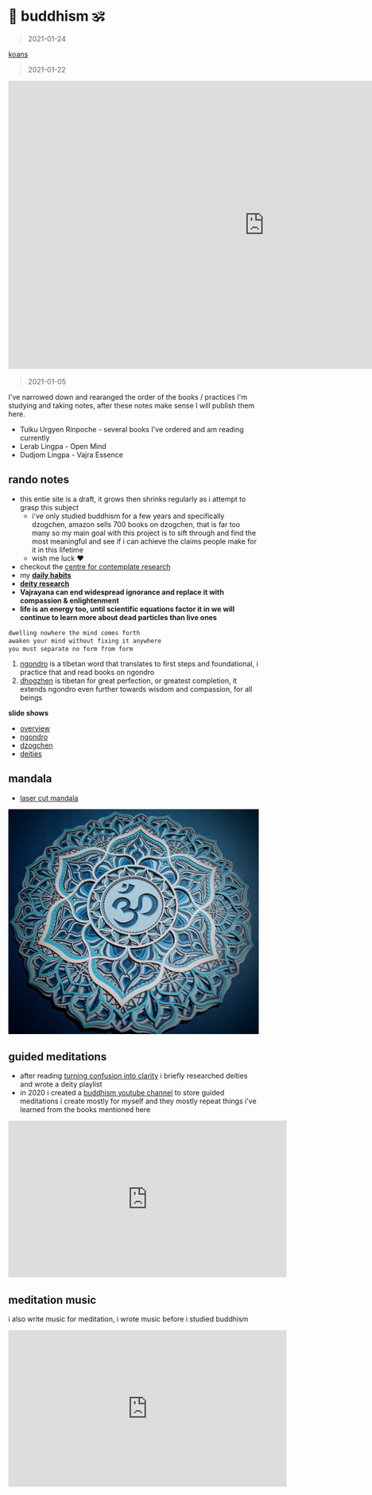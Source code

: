 # 🙏 buddhism 🕉️

<a href=https://shanenull.com/ class="md-footer-social__link fa fa-linode"></a>

> 2021-01-24

[koans](koans/)

> 2021-01-22

<iframe width="1029" height="579" src="https://www.youtube.com/embed/xVueLvn0WYE" frameborder="0" allow="accelerometer; autoplay; clipboard-write; encrypted-media; gyroscope; picture-in-picture" allowfullscreen></iframe>

> 2021-01-05

I've narrowed down and rearanged the order of the books / practices I'm studying and taking notes, after these notes make sense I will publish them here.

* Tulku Urgyen Rinpoche - several books I've ordered and am reading currently
* Lerab Lingpa - Open Mind
* Dudjom Lingpa - Vajra Essence

## rando notes


* this entie site is a draft, it grows then shrinks regularly as i attempt to grasp this subject
	* i've only studied buddhism for a few years and specifically dzogchen, amazon sells 700 books on dzogchen, that is far too many so my main goal with this project is to sift through and find the most meaningful and see if i can achieve the claims people make for it in this lifetime
	* wish me luck ❤
* checkout the [centre for contemplate research](https://www.centerforcontemplativeresearch.org/)
* my **[daily habits](dzogchen/daily.html)**
* **[deity research](dzogchen/deities.html)**
* **Vajrayana can end widespread ignorance and replace it with compassion & enlightenment**
* **life is an energy too,  until scientific equations factor it in we will continue to learn more about dead particles than live ones**

```text
dwelling nowhere the mind comes forth
awaken your mind without fixing it anywhere 
you must separate no form from form
```

1. [ngondro](dzogchen/ngondro.md) is a tibetan word that translates to first steps and foundational, i practice that and read books on ngondro
1. [dhogzhen](dzogchen/index.md)  is tibetan for great perfection, or greatest completion, it extends ngondro even further towards wisdom and compassion, for all beings

**slide shows**

* [overview](index.html)
* [ngondro](dzogchen/ngondro.html)
* [dzogchen](dzogchen/dzogchen.html)
* [deities](dzogchen/deities.html)

## mandala

* [laser cut mandala](dzogchen/mandala/index.md) 

![](dzogchen/mandala/blue.jpg)

## guided meditations

* after reading [turning confusion into clarity](books/confusion-to-clarity.md) i briefly researched deities and wrote a deity playlist
* in 2020 i created a [buddhism youtube channel](https://www.youtube.com/channel/UCM4De0vBH5U1hs_2LVsl5hQ) to store guided meditations i create mostly for myself and they mostly repeat things i've learned from the books mentioned here

<iframe width="560" height="315" src="https://www.youtube.com/embed/videoseries?list=PLxT_zr-mrvxKouAfPiHzLR1SUX2Kxwj5s" frameborder="0" allow="accelerometer; autoplay; clipboard-write; encrypted-media; gyroscope; picture-in-picture" allowfullscreen></iframe>

## meditation music

i also write music for meditation, i wrote music before i studied buddhism 

<iframe width="560" height="315" src="https://www.youtube.com/embed/videoseries?list=PLGY2UhH7nNtJDriq1EQe3GD8WqbKHUlhE" frameborder="0" allow="accelerometer; autoplay; clipboard-write; encrypted-media; gyroscope; picture-in-picture" allowfullscreen></iframe>

